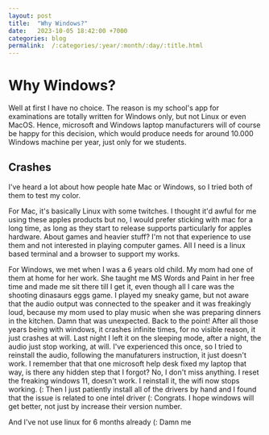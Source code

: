 ```yaml
---
layout: post
title:  "Why Windows?"
date:   2023-10-05 18:42:00 +7000
categories: blog
permalink:  /:categories/:year/:month/:day/:title.html
---
```


# Why Windows?

Well at first I have no choice. The reason is my school's app for examinations are totally written for Windows only, but not Linux or even MacOS. Hence, microsoft and Windows laptop manufacturers will of course be happy for this decision, which would produce needs for around 10.000 Windows machine per year, just only for we students.

## Crashes

I've heard a lot about how people hate Mac or Windows, so I tried both of them to test my color. 

For Mac, it's basically Linux with some twitches. I thought it'd awful for me using these apples products but no, I would prefer sticking with mac for a long time, as long as they start to release supports particularly for apples hardware. About games and heavier stuff? I'm not that experience to use them and not interested in playing computer games. All I need is a linux based terminal and a browser to support my works.

For Windows, we met when I was a 6 years old child. My mom had one of them at home for her work. She taught me MS Words and Paint in her free time and made me sit there till I get it, even though all I care was the shooting dinasaurs eggs game. I played my sneaky game, but not aware that the audio output was connected to the speaker and it was freakingly loud, because my mom used to play music when she was preparing dinners in the kitchen. Damn that was unexpected. Back to the point! After all those years being with windows, it crashes infinite times, for no visible reason, it just crashes at will. Last night I left it on the sleeping mode, after a night, the audio just stop working, at will. I've experienced this once, so I tried to reinstall the audio, following the manufaturers instruction, it just doesn't work. I remember that that one microsoft help desk fixed my laptop that way, is there any hidden step that I forgot? No, I don't miss anything. I reset the freaking windows 11, doesn't work. I reinstall it, the wifi now stops working. (: Then I just patiently install all of the drivers by hand and I found that the issue is related to one intel driver (: Congrats. I hope windows will get better, not just by increase their version number.

And I've not use linux for 6 months already (: Damn me